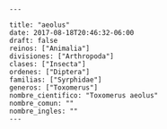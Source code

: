 
      ---

      title: "aeolus"
      date: 2017-08-18T20:46:32-06:00
      draft: false
      reinos: ["Animalia"]
      divisiones: ["Arthropoda"]
      clases: ["Insecta"]
      ordenes: ["Diptera"]
      familias: ["Syrphidae"]
      generos: ["Toxomerus"]
      nombre_cientifico: "Toxomerus aeolus"
      nombre_comun: ""
      nombre_ingles: ""
      ---

      